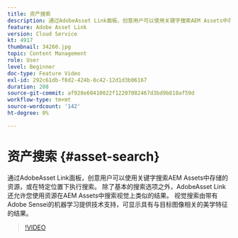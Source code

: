 ```yaml
---
title: 资产搜索
description: 通过AdobeAsset Link面板，创意用户可以使用关键字搜索AEM Assets中存储的资源，或在特定位置下执行搜索。 除了基本的搜索选项之外，AdobeAsset Link还允许您使用资源在AEM Assets中搜索视觉上类似的结果。 视觉搜索由带有Adobe Sensei的机器学习提供技术支持，可显示具有与目标图像相关的美学特征的结果。
feature: Adobe Asset Link
version: Cloud Service
kt: 4917
thumbnail: 34260.jpg
topic: Content Management
role: User
level: Beginner
doc-type: Feature Video
exl-id: 292c61db-f8d2-424b-8c42-12d1d3b06167
duration: 208
source-git-commit: af928e60410022f12207082467d3bd9b818af59d
workflow-type: tm+mt
source-wordcount: '142'
ht-degree: 0%

---
```


# 资产搜索 {#asset-search}

通过AdobeAsset Link面板，创意用户可以使用关键字搜索AEM Assets中存储的资源，或在特定位置下执行搜索。 除了基本的搜索选项之外，AdobeAsset Link还允许您使用资源在AEM Assets中搜索视觉上类似的结果。 视觉搜索由带有Adobe Sensei的机器学习提供技术支持，可显示具有与目标图像相关的美学特征的结果。

>[!VIDEO](https://video.tv.adobe.com/v/34260?quality=12&learn=on)
